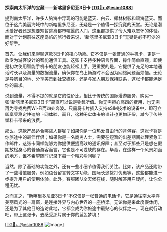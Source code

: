 **探索南太平洋的宝藏——新喀里多尼亚3日卡 [[TG💪+ @esim1088](https://t.me/s/esim1088)]**

提到南太平洋，许多人脑海中浮现的可能是蓝天、白云、椰林树影和碧海蓝天。而位于这片美丽海域中的新喀里多尼亚，无疑是一个值得一探究竟的天堂。无论是潜水爱好者还是想要短暂逃离都市喧嚣的人们，这里都提供了令人难以忘怀的体验。而对于计划前往这座岛屿的旅行者来说，“新喀里多尼亚3日卡”无疑是必不可少的好帮手。

首先，让我们来聊聊这款3日卡的核心功能。它不仅是一张普通的手机卡，更是一款专为游客设计的智能通信工具。这张卡支持多种语言界面，操作简单直观，即使是初次使用智能手机卡的朋友也能轻松上手。更重要的是，它提供了充足的本地通话时长以及海量的数据流量，确保你在岛上畅游时不会因为网络问题而烦恼。无论是导航目的地、分享美景到社交媒体，还是与家人朋友保持联系，这张卡都能满足你的需求。

说到流量，不得不提的就是它的性价比。相比于传统的国际漫游服务，购买一张“新喀里多尼亚3日卡”简直可以说是物超所值。你无需担心高昂的费用，也无需再为寻找免费Wi-Fi而四处奔波。只需将卡片插入支持eSIM技术的设备中，即可立即享受稳定快速的上网体验。而且，这种无实体卡的设计也更加环保，减少了传统塑料卡带来的浪费。

那么，这款产品适合哪些人群呢？如果你是一位热爱自由行的背包客，这张卡将是你旅途中的最佳伴侣；如果你是一名商务人士，需要在短暂的出差期间处理紧急工作邮件，这张卡同样能够为你提供便捷高效的通讯保障；甚至对于那些只是想在假期放松身心的普通游客而言，它也是不可或缺的存在。毕竟，在这样一个风景如画的地方，谁不希望随时记录下每一个精彩瞬间呢？

当然，除了基础的功能之外，还有一些小细节值得我们关注。比如，该产品还附带了一些增值服务，例如语音留言转文字功能、国际长途拨打优惠等，这些都能进一步提升用户的使用体验。此外，客服团队全天候在线，随时解答用户疑问，让你全程无忧。

总而言之，“新喀里多尼亚3日卡”不仅仅是一张普通的电话卡，它是通往南太平洋美丽风光的一扇窗，是连接外界与内心世界的一座桥梁。无论你是来此度假休闲，还是为了其他目的造访此地，它都会成为你旅途中最贴心的伙伴之一。现在就行动吧，带上这张卡，去感受那片属于你的蓝色梦境！

[[TG💪+ @esim1088](https://t.me/s/esim1088) ![Image](https://i.postimg.cc/4NQfJmqS/Snipaste-2025-05-13-00-14-12.png)]